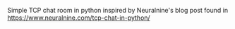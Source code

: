 Simple TCP chat room in python inspired by Neuralnine's blog post found in https://www.neuralnine.com/tcp-chat-in-python/
